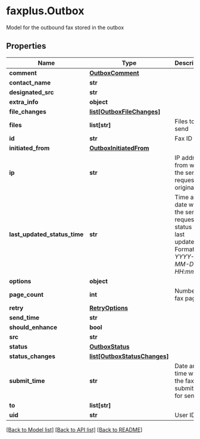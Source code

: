 # faxplus.Outbox
Model for the outbound fax stored in the outbox

## Properties

Name | Type | Description | Notes
------------ | ------------- | ------------- | -------------
**comment** | [**OutboxComment**](OutboxComment.md) |  | [optional] 
**contact_name** | **str** |  | [optional] 
**designated_src** | **str** |  | [optional] 
**extra_info** | **object** |  | [optional] 
**file_changes** | [**list[OutboxFileChanges]**](OutboxFileChanges.md) |  | [optional] 
**files** | **list[str]** | Files to send | [optional] 
**id** | **str** | Fax ID | 
**initiated_from** | [**OutboxInitiatedFrom**](OutboxInitiatedFrom.md) |  | [optional] 
**ip** | **str** | IP address from which the send request originated | [optional] 
**last_updated_status_time** | **str** | Time and date when the send request status was last updated. Format: *YYYY-MM-DD HH:mm:ss* | [optional] 
**options** | **object** |  | [optional] 
**page_count** | **int** | Number of fax pages | [optional] 
**retry** | [**RetryOptions**](RetryOptions.md) |  | [optional] 
**send_time** | **str** |  | [optional] 
**should_enhance** | **bool** |  | [optional] 
**src** | **str** |  | [optional] 
**status** | [**OutboxStatus**](OutboxStatus.md) |  | 
**status_changes** | [**list[OutboxStatusChanges]**](OutboxStatusChanges.md) |  | [optional] 
**submit_time** | **str** | Date and time when the fax was submitted for sending | [optional] 
**to** | **list[str]** |  | [optional] 
**uid** | **str** | User ID | 

[[Back to Model list]](../README.md#documentation-for-models) [[Back to API list]](../README.md#documentation-for-api-endpoints) [[Back to README]](../README.md)

